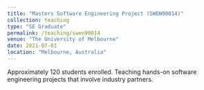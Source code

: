 ```yaml
---
title: "Masters Software Engineering Project (SWEN90014)"
collection: teaching
type: "SE Graduate"
permalink: /teaching/swen90014
venue: "The University of Melbourne"
date: 2021-07-01
location: "Melbourne, Australia"
---
```


Approximately 120 students enrolled. Teaching hands-on software engineering projects that involve industry partners.

